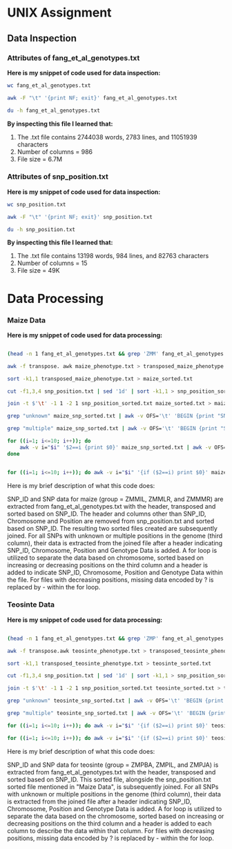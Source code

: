 # UNIX Assignment

## Data Inspection

### Attributes of fang_et_al_genotypes.txt

**Here is my snippet of code used for data inspection:**

```sh
wc fang_et_al_genotypes.txt

awk -F "\t" '{print NF; exit}' fang_et_al_genotypes.txt

du -h fang_et_al_genotypes.txt
```

**By inspecting this file I learned that:**

1. The .txt file contains 2744038 words, 2783 lines, and 11051939 characters
2. Number of columns = 986 
3. File size = 6.7M

### Attributes of snp_position.txt

**Here is my snippet of code used for data inspection:**

```sh
wc snp_position.txt

awk -F "\t" '{print NF; exit}' snp_position.txt

du -h snp_position.txt
```
**By inspecting this file I learned that:**

1. The .txt file contains 13198 words, 984 lines, and 82763 characters
2. Number of columns = 15 
3. File size = 49K

# Data Processing

### Maize Data

**Here is my snippet of code used for data processing:**
```sh

(head -n 1 fang_et_al_genotypes.txt && grep 'ZMM' fang_et_al_genotypes.txt) | cut -f 4-986 > maize_phenotype.txt

awk -f transpose. awk maize_phenotype.txt > transposed_maize_phenotype.txt

sort -k1,1 transposed_maize_phenotype.txt > maize_sorted.txt

cut -f1,3,4 snp_position.txt | sed '1d' | sort -k1,1 > snp_position_sorted.txt

join -t $'\t' -1 1 -2 1 snp_position_sorted.txt maize_sorted.txt > maize_snp_sorted.txt

grep "unknown" maize_snp_sorted.txt | awk -v OFS='\t' 'BEGIN {print "SNP-ID", "Chromosome", "Location", "Genotype_Data"} {print}' > unknown_maize_SNP.txt

grep "multiple" maize_snp_sorted.txt | awk -v OFS='\t' 'BEGIN {print "SNP-ID", "Chromosome", "Location", "Genotype_Data"} {print}' > multiple_maize_SNP.txt

for ((i=1; i<=10; i++)); do
    awk -v i="$i" '$2==i {print $0}' maize_snp_sorted.txt | awk -v OFS='\t' 'BEGIN {print "SNP_ID", "Chromosome", "Position", "Genotype_data"}{print}' | sort -k3,3n > chr"$i"_maize_increasing.txt
done


for ((i=1; i<=10; i++)); do awk -v i="$i" '{if ($2==i) print $0}' maize_snp_sorted.txt | awk -v OFS='\t' 'BEGIN{print "SNP_ID", "Chromosome", "Position", "Genotype_data"}{print}'| sort -k3,3nr | sed 's/?/-/g' | > chr"$i"_maize_decreasing.txt; done
```


Here is my brief description of what this code does:

SNP_ID and SNP data for maize (group = ZMMIL, ZMMLR, and ZMMMR) are extracted from fang_et_al_genotypes.txt with the header, transposed and sorted based on SNP_ID. The header and columns other than SNP_ID, Chromosome and Position are removed from snp_position.txt and sorted based on SNP_ID. The resulting two sorted files created are subsequently joined.
For all SNPs with unknown or multiple positions in the genome (third column), their data is extracted from the joined file after a header indicating SNP_ID, Chromosome, Position and Genotype Data is added.
A for loop is utilized to separate the data based on chromosome, sorted based on increasing or decreasing positions on the third column and a header is added to indicate SNP_ID, Chromosome, Position and Genotype Data within the file. For files with decreasing positions, missing data encoded by ? is replaced by - within the for loop.

### Teosinte Data

**Here is my snippet of code used for data processing:**

```sh

(head -n 1 fang_et_al_genotypes.txt && grep 'ZMP' fang_et_al_genotypes.txt) | cut -f 4-986 > teosinte_phenotype.txt

awk -f transpose.awk teosinte_phenotype.txt > transposed_teosinte_phenotype.txt

sort -k1,1 transposed_teosinte_phenotype.txt > teosinte_sorted.txt

cut -f1,3,4 snp_position.txt | sed '1d' | sort -k1,1 > snp_position_sorted.txt

join -t $'\t' -1 1 -2 1 snp_position_sorted.txt teosinte_sorted.txt > teosinte_snp_sorted.txt

grep "unknown" teosinte_snp_sorted.txt | awk -v OFS='\t' 'BEGIN {print "SNP-ID", "Chromosome", "Location", "Genotype_Data"} {print}' > unknown_teosinte_SNP.txt

grep "multiple" teosinte_snp_sorted.txt | awk -v OFS='\t' 'BEGIN {print "SNP-ID", "Chromosome", "Location", "Genotype_Data"} {print}' > multiple_teosinte_SNP.txt

for ((i=1; i<=10; i++)); do awk -v i="$i" '{if ($2==i) print $0}' teosinte_snp_sorted.txt | sort -k3,3n | awk -v OFS='\t' 'BEGIN {print "SNP_ID", "Chromosome", "Position", "Genotype_data"}{print}'> chr"$i"_teosinte_increasing.txt; done

for ((i=1; i<=10; i++)); do awk -v i="$i" '{if ($2==i) print $0}' teosinte_snp_sorted.txt | sort -k3,3nr | sed 's/?/-/g' | awk -v OFS='\t' 'BEGIN{print "SNP_ID", "Chromosome", "Position", "Genotype_data"}{print}'> chr"$i"_teosinte_decreasing.txt; done
```

Here is my brief description of what this code does:

SNP_ID and SNP data for teosinte (group = ZMPBA, ZMPIL, and ZMPJA) is extracted from fang_et_al_genotypes.txt with the header, transposed and sorted based on SNP_ID. This sorted file, alongside the snp_position.txt sorted file mentioned in "Maize Data", is subsequently joined.
For all SNPs with unknown or multiple positions in the genome (third column), their data is extracted from the joined file after a header indicating SNP_ID, Chromosome, Position and Genotype Data is added.
A for loop is utilized to separate the data based on the chromosome, sorted based on increasing or decreasing positions on the third column and a header is added to each column to describe the data within that column. For files with decreasing positions, missing data encoded by ? is replaced by - within the for loop.


